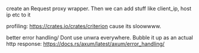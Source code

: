 create an Request proxy wrapper. Then we can add stuff like client_ip, host ip etc to it


profiling: https://crates.io/crates/criterion
cause its sloowwww.

better error handling/ Dont use unwra everywhere. Bubble it up as an actual http response: https://docs.rs/axum/latest/axum/error_handling/ 